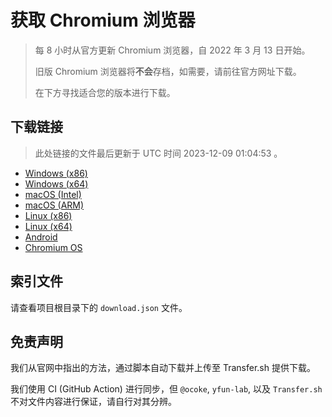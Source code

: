 # 获取 Chromium 浏览器

> 每 8 小时从官方更新 Chromium 浏览器，自 2022 年 3 月 13 日开始。
> 
> 旧版 Chromium 浏览器将**不会**存档，如需要，请前往官方网址下载。
>
> 在下方寻找适合您的版本进行下载。

## 下载链接

> 此处链接的文件最后更新于 UTC 时间 2023-12-09 01:04:53
。

- [Windows (x86)](https://transfer.sh/Lw2Mn8PQda/Win.zip)
- [Windows (x64)](https://transfer.sh/0IGVdCcod9/Win_x64.zip)
- [macOS (Intel)](https://transfer.sh/YKaq4LrkqG/Mac.zip)
- [macOS (ARM)](https://transfer.sh/uckt3OOLrP/Mac_Arm.zip)
- [Linux (x86)](https://transfer.sh/sasCF6CKnE/Linux.zip)
- [Linux (x64)](https://transfer.sh/6jRqKBTAmI/Linux_x64.zip)
- [Android](https://transfer.sh/n0tuFkoxNM/Android.zip)
- [Chromium OS](https://transfer.sh/YuYD1EgC2J/Linux_ChromiumOS_Full.zip)

## 索引文件

请查看项目根目录下的 `download.json` 文件。

## 免责声明

我们从官网中指出的方法，通过脚本自动下载并上传至 Transfer.sh 提供下载。

我们使用 CI (GitHub Action) 进行同步，但 `@ocoke`, `yfun-lab`, 以及 `Transfer.sh` 不对文件内容进行保证，请自行对其分辨。
